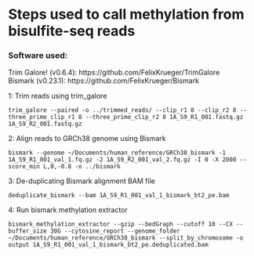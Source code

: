 <h1>Steps used to call methylation from bisulfite-seq reads</h1>
<h3>Software used:</h3>
Trim Galore! (v0.6.4): https://github.com/FelixKrueger/TrimGalore <br>
Bismark (v0.23.1): https://github.com/FelixKrueger/Bismark

1: Trim reads using trim_galore

    trim_galore --paired -o ../trimmed_reads/ --clip_r1 8 --clip_r2 8 --three_prime_clip_r1 8 --three_prime_clip_r2 8 1A_S9_R1_001.fastq.gz 1A_S9_R2_001.fastq.gz

2: Align reads to GRCh38 genome using Bismark

    bismark --genome ~/Documents/human_reference/GRCh38_bismark -1 1A_S9_R1_001_val_1.fq.gz -2 1A_S9_R2_001_val_2.fq.gz -I 0 -X 2000 --score_min L,0,-0.8 -o ../bismark

3: De-duplicating Bismark alignment BAM file

    deduplicate_bismark --bam 1A_S9_R1_001_val_1_bismark_bt2_pe.bam

4: Run bismark methylation extractor

    bismark_methylation_extractor --gzip --bedGraph --cutoff 10 --CX --buffer_size 30G --cytosine_report --genome_folder ~/Documents/human_reference/GRCh38_bismark --split_by_chromosome -o output 1A_S9_R1_001_val_1_bismark_bt2_pe.deduplicated.bam

